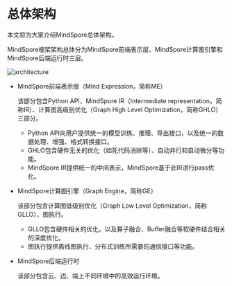# 总体架构

本文将为大家介绍MindSpore总体架构。

MindSpore框架架构总体分为MindSpore前端表示层、MindSpore计算图引擎和MindSpore后端运行时三层。

![architecture](./images/architecture.png)

- MindSpore前端表示层（Mind Expression，简称ME）

    该部分包含Python API、MindSpore IR（Intermediate representation，简称IR）、计算图高级别优化（Graph High Level Optimization，简称GHLO）三部分。

    - Python API向用户提供统一的模型训练、推理、导出接口，以及统一的数据处理、增强、格式转换接口。
    - GHLO包含硬件无关的优化（如死代码消除等）、自动并行和自动微分等功能。
    - MindSpore IR提供统一的中间表示，MindSpore基于此IR进行pass优化。

- MindSpore计算图引擎（Graph Engine，简称GE）

    该部分包含计算图低级别优化（Graph Low Level Optimization，简称GLLO）、图执行。

    - GLLO包含硬件相关的优化，以及算子融合、Buffer融合等软硬件结合相关的深度优化。
    - 图执行提供离线图执行、分布式训练所需要的通信接口等功能。

- MindSpore后端运行时

    该部分包含云、边、端上不同环境中的高效运行环境。
